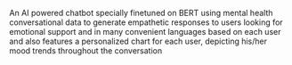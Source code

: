 An AI powered chatbot specially finetuned on BERT using mental health conversational data to generate empathetic responses to users looking for emotional support and in many convenient languages based on each user and also features a personalized chart for each user, depicting his/her mood trends throughout the conversation
